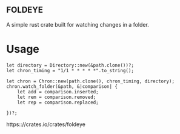 ## FOLDEYE
A simple rust crate built for watching changes in a folder.

# Usage
```
let directory = Directory::new(&path.clone())?;
let chron_timing = "1/1 * * * * *".to_string();

let chron = Chron::new(path.clone(), chron_timing, directory);
chron.watch_folder(&path, &|comparison| {
    let add = comparison.inserted;
    let rem = comparison.removed;
    let rep = comparison.replaced;

})?;
```

https:://crates.io/crates/foldeye
